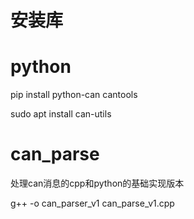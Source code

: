 # 安装库
# python
pip install python-can cantools

sudo apt install can-utils

# can_parse
处理can消息的cpp和python的基础实现版本

g++ -o can_parser_v1 can_parse_v1.cpp
